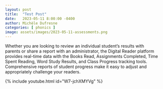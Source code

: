 ```yaml
---
layout: post
title:  "Test Post"
date:   2023-05-11 8:00:00 -0400
author: Michèle Dufresne
categories: [ phonics ]
image: assets/images/2023-05-11-assessments.png
---
```


Whether you are looking to review an individual student’s results with parents or share a report with an administrator, the Digital Reader platform provides real-time data with the Books Read, Assignments Completed, Time Spent Reading, Word Study Results, and Class Progress tracking tools. Comprehensive reports of student progress make it easy to adjust and appropriately challenge your readers.

{% include youtube.html id="W7-jchXMYVg" %}
